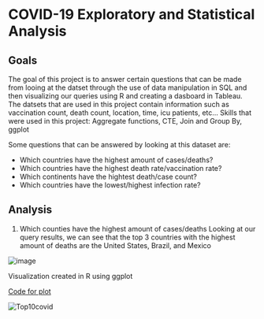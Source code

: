 # COVID-19 Exploratory and Statistical Analysis

## Goals
The goal of this project is to answer certain questions that can be made from looing at the datset through the use of data manipulation in SQL and then visualizing our queries using R and creating a dasboard in Tableau.
The datsets that are used in this project contain information such as vaccination count, death count, location, time, icu patients, etc...
Skills that were used in this project: Aggregate functions, CTE, Join and Group By, ggplot

Some questions that can be answered by looking at this dataset are:

 - Which countries have the highest amount of cases/deaths?
 - Which countries have the highest death rate/vaccination rate?
 - Which continents have the hightest death/case count?
 - Which countries have the lowest/highest infection rate?
 
 ## Analysis
 1. Which counties have the highest amount of cases/deaths
 Looking at our query results, we can see that the top 3 countries with the highest amount of deaths are the United States, Brazil, and Mexico
 
 ![image](https://user-images.githubusercontent.com/106350577/170848383-8d46f7d2-6b6a-48a6-a8f3-f45ac585f47d.png)
 
Visualization created in R using ggplot

[Code for plot](https://github.com/rivasjl/COVID-19-Analysis/blob/main/R%20Code%20for%20ggplots)
 
![Top10covid](https://user-images.githubusercontent.com/106350577/170849640-bcc82939-937e-442f-a459-8d9a1df5438e.jpeg)




